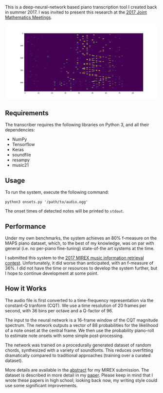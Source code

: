 This is a deep-neural-network based piano transcription tool I created back in summer 2017.
I was invited to present this research at the [2017 Joint Mathematics Meetings](https://jointmathematicsmeetings.org/meetings/national/jmm2017/2180_program_thursday.html).

![Image of probability piano-roll](https://github.com/wgxli/piano-transcription/raw/master/evaluation-1.png)

Requirements
------------
The transcriber requires the following libraries on Python 3, and all their dependencies:

* NumPy
* Tensorflow
* Keras
* soundfile
* resampy
* music21

Usage
-----
To run the system, execute the following command:

`python3 onsets.py '/path/to/audio.ogg'`

The onset times of detected notes will be printed to `stdout`.

Performance
-----------
Under my own benchmarks, the system achieves an 80% f-measure
on the MAPS piano dataset,
which, to the best of my knowledge,
was on par with general (i.e. no per-piano fine-tuning)
state-of-the art systems at the time.

I submitted this system to the
[2017 MIREX music information retrieval contest](https://www.music-ir.org/mirex/wiki/2017:Multiple_Fundamental_Frequency_Estimation_%26_Tracking_Results_-_MIREX_Dataset).
Unfortunately, it did worse than anticipated, with an f-measure of 36%.
I did not have the time or resources to develop the system further,
but I hope to continue development at some point.

How it Works
------------
The audio file is first converted to a time-frequency representation
via the constant-Q tranform (CQT).
We use a time resolution of 20 frames per second,
with 36 bins per octave and a Q-factor of 96.

The input to the neural network is
a 16-frame window of the CQT magnitude spectrum.
The network outputs a vector of 88 probabilities for
the likelihood of a note onset at the central frame.
We then use the probability piano-roll
to estimate note onsets with some simple post-processing.

The network was trained on a procedurally generated dataset
of random chords, synthesized with a variety of soundfonts.
This reduces overfitting dramatically compared to traditional approaches (training over a curated dataset).

More details are available in the [abstract](https://www.music-ir.org/mirex/abstracts/2017/SL1.pdf) for my MIREX submission.
The dataset is described in more detail in my [paper](https://arxiv.org/abs/1707.08438).
Please keep in mind that I wrote these papers in high school;
looking back now, my writing style could use some significant improvements.
